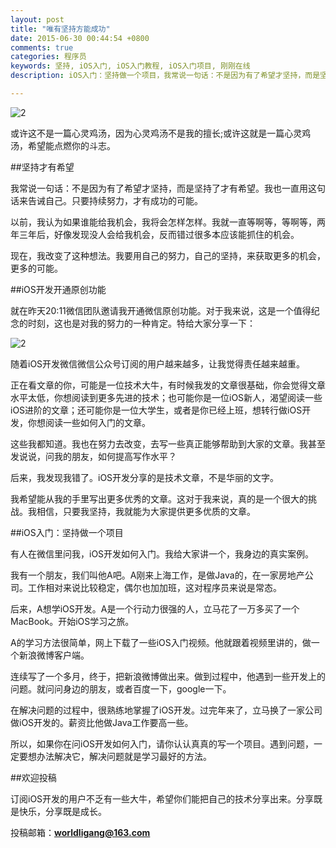 ```yaml
---
layout: post
title: "唯有坚持方能成功"
date: 2015-06-30 00:44:54 +0800
comments: true
categories: 程序员
keywords: 坚持, iOS入门, iOS入门教程, iOS入门项目, 刚刚在线
description: iOS入门：坚持做一个项目，我常说一句话：不是因为有了希望才坚持，而是坚持了才有希望。我也一直用这句话来告诫自己。只要持续努力，才有成功的可能。

---
```


![2](http://7xjrlb.com1.z0.glb.clouddn.com/jianchi.jpg)

或许这不是一篇心灵鸡汤，因为心灵鸡汤不是我的擅长;或许这就是一篇心灵鸡汤，希望能点燃你的斗志。

##坚持才有希望

我常说一句话：不是因为有了希望才坚持，而是坚持了才有希望。我也一直用这句话来告诫自己。只要持续努力，才有成功的可能。

以前，我认为如果谁能给我机会，我将会怎样怎样。我就一直等啊等，等啊等，两年三年后，好像发现没人会给我机会，反而错过很多本应该能抓住的机会。

现在，我改变了这种想法。我要用自己的努力，自己的坚持，来获取更多的机会，更多的可能。

##iOS开发开通原创功能

就在昨天20:11微信团队邀请我开通微信原创功能。对于我来说，这是一个值得纪念的时刻，这也是对我的努力的一种肯定。特给大家分享一下：

![2](http://7xjrlb.com1.z0.glb.clouddn.com/yuanchuang.png)

随着iOS开发微信微信公众号订阅的用户越来越多，让我觉得责任越来越重。

正在看文章的你，可能是一位技术大牛，有时候我发的文章很基础，你会觉得文章水平太低，你想阅读到更多先进的技术；也可能你是一位iOS新人，渴望阅读一些iOS进阶的文章；还可能你是一位大学生，或者是你已经上班，想转行做iOS开发，你想阅读一些如何入门的文章。

这些我都知道。我也在努力去改变，去写一些真正能够帮助到大家的文章。我甚至发说说，问我的朋友，如何提高写作水平？

后来，我发现我错了。iOS开发分享的是技术文章，不是华丽的文字。

我希望能从我的手里写出更多优秀的文章。这对于我来说，真的是一个很大的挑战。我相信，只要我坚持，我就能为大家提供更多优质的文章。


##iOS入门：坚持做一个项目

有人在微信里问我，iOS开发如何入门。我给大家讲一个，我身边的真实案例。

我有一个朋友，我们叫他A吧。A刚来上海工作，是做Java的，在一家房地产公司。工作相对来说比较稳定，偶尔也加加班，这对程序员来说是常态。

后来，A想学iOS开发。A是一个行动力很强的人，立马花了一万多买了一个MacBook。开始iOS学习之旅。

A的学习方法很简单，网上下载了一些iOS入门视频。他就跟着视频里讲的，做一个新浪微博客户端。

连续写了一个多月，终于，把新浪微博做出来。做到过程中，他遇到一些开发上的问题。就问问身边的朋友，或者百度一下，google一下。

在解决问题的过程中，很熟练地掌握了iOS开发。过完年来了，立马换了一家公司做iOS开发的。薪资比他做Java工作要高一些。

所以，如果你在问iOS开发如何入门，请你认认真真的写一个项目。遇到问题，一定要想办法解决它，解决问题就是学习最好的方法。

##欢迎投稿

订阅iOS开发的用户不乏有一些大牛，希望你们能把自己的技术分享出来。分享既是快乐，分享既是成长。

投稿邮箱：**worldligang@163.com**